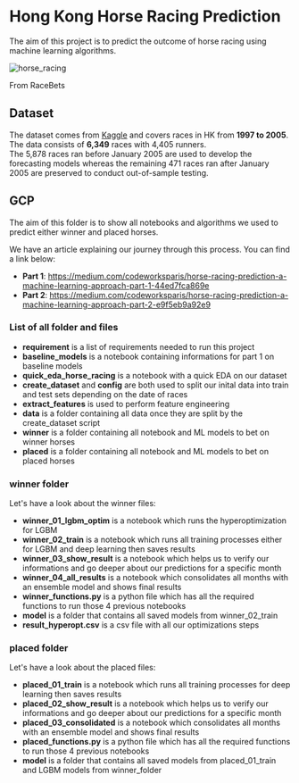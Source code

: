 # Hong Kong Horse Racing Prediction

The aim of this project is to predict the outcome of horse racing using machine learning algorithms.

![horse_racing](https://user-images.githubusercontent.com/71772293/123072394-ca65c100-d415-11eb-9660-24d726f7541d.jpeg)

From RaceBets



## Dataset
The dataset comes from [Kaggle](https://www.kaggle.com/gdaley/hkracing) and covers races in HK from **1997 to 2005**. <br>
The data consists of **6,349** races with 4,405 runners. <br>
The 5,878 races ran before January 2005 are used to develop the forecasting models whereas the remaining 471 races ran after January 2005 are preserved to conduct out-of-sample testing.

## GCP

The aim of this folder is to show all notebooks and algorithms we used to predict either winner and placed horses.

We have an article explaining our journey through this process. You can find a link below:
* **Part 1**: https://medium.com/codeworksparis/horse-racing-prediction-a-machine-learning-approach-part-1-44ed7fca869e
* **Part 2**: https://medium.com/codeworksparis/horse-racing-prediction-a-machine-learning-approach-part-2-e9f5eb9a92e9

### List of all folder and files

* **requirement** is a list of requirements needed to run this project
* **baseline_models** is a notebook containing informations for part 1 on baseline models
* **quick_eda_horse_racing** is a notebook with a quick EDA on our dataset
* **create_dataset** and **config** are both used to split our inital data into train and test sets depending on the date of races
* **extract_features** is used to perform feature engineering
* **data** is a folder containing all data once they are split by the create_dataset script
* **winner** is a folder containing all notebook and ML models to bet on winner horses
* **placed** is a folder containing all notebook and ML models to bet on placed horses

### winner folder

Let's have a look about the winner files:

* **winner_01_lgbm_optim** is a notebook which runs the hyperoptimization for LGBM
* **winner_02_train** is a notebook which runs all training processes either for LGBM and deep learning then saves results
* **winner_03_show_result** is a notebook which helps us to verify our informations and go deeper about our predictions for a specific month
* **winner_04_all_results** is a notebook which consolidates all months with an ensemble model and shows final results
* **winner_functions.py** is a python file which has all the required functions to run those 4 previous notebooks
* **model** is a folder that contains all saved models from winner_02_train
* **result_hyperopt.csv** is a csv file with all our optimizations steps


### placed folder

Let's have a look about the placed files:

* **placed_01_train** is a notebook which runs all training processes for deep learning then saves results
* **placed_02_show_result** is a notebook which helps us to verify our informations and go deeper about our predictions for a specific month
* **placed_03_consolidated** is a notebook which consolidates all months with an ensemble model and shows final results
* **placed_functions.py** is a python file which has all the required functions to run those 4 previous notebooks
* **model** is a folder that contains all saved models from placed_01_train and LGBM models from winner_folder
